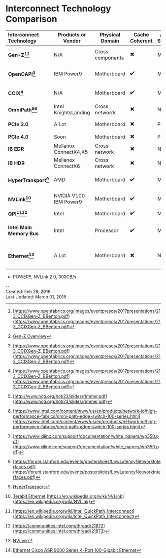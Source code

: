 # Interconnect Technology Comparison

| Interconnect Technology|Products or Vendor| Physical Domain|Cache Coherent|Access Semantic|Maximum Bandwidth|Medium Latency|
|:----|-----|-----|-----|------|:------|-----|
|__Gen-Z[^7][^8]__|N/A|Cross components|:heavy_multiplication_x:|Memory|32 GBps ~ 400+ GBps <br> `Unidirectional`|<100ns|
|__OpenCAPI[^7]__|IBM Power9|Motherboard|:heavy_check_mark:|Memory|50 GBps per lane <br> `Bidirectional`|?|
|__CCIX[^7]__|N/A|Motherboard|:heavy_check_mark:|Memory|32/40/50 GBps/lane <br> `Bidirectional`|?|
|__OmniPath[^9][^10]__|Intel KnightsLanding|Cross networrk|:heavy_multiplication_x:|Network|25 GBps/port <br> `Bidirectional`|?|
|__PCIe 3.0__|A Lot|Motherboard|:heavy_multiplication_x:|PCIe|~1GBps/lane[^12]|4B Read ~756ns[^11]|
|__PCIe 4.0__|Soon|Motherboard|:heavy_multiplication_x:|PCIe|~2GBps/lane|?|
|__IB EDR__|Mellanox ConnectX4,X5|Cross network|:heavy_multiplication_x:|Network|100Gbps|0.5us|
|__IB HDR__|Mellanox ConnectX6|Cross network|:heavy_multiplication_x:|Network|200Gbps|<0.5us|
|__HyperTransport[^4]__|AMD|Motherboard|:heavy_check_mark:|Memory|51.2 GBps per link <br> `Bidirectional`|?|
|__NVLink[^2]__|NVIDIA V100 <br> IBM Power9|Motherboard|:heavy_check_mark:|Memory|50GBps per link <br> `Bidirectional`|?|
|__QPI[^5][^6]__|Intel|Motherboard|:heavy_check_mark:|Memory|?|?|
|__Intel Main Memory Bus__|Intel|Processor|:heavy_check_mark:|Memory|E7-8894 v4 `85 GB/s` <br> E5-2620 v3 `59 GB/s`|?|
|__Ethernet[^3]__| A Lot|Motherboard|:heavy_multiplication_x:|Network|Mellanox `200Gbps` <br> Cisco ASR `100 Gbps`[^1]|?|

- POWER9, NVLink 2.0, 300GB/s

[^1]: [Ethernet Cisco ASR 9000 Series 4-Port 100-Gigabit Ethernet](https://www.cisco.com/c/en/us/products/collateral/routers/asr-9000-series-aggregation-services-routers/datasheet-c78-740092.html)
[^2]: [Terabit Ethernet](https://en.wikipedia.org/wiki/Terabit_Ethernet)
 [https://en.wikipedia.org/wiki/NVLink](https://en.wikipedia.org/wiki/NVLink)
[^3]: [NVLink](http://www.nvidia.com/object/nvlink.html)
[^4]: [HyperTransport](https://en.wikipedia.org/wiki/HyperTransport)
[^5]: [https://en.wikipedia.org/wiki/Intel_QuickPath_Interconnect](https://en.wikipedia.org/wiki/Intel_QuickPath_Interconnect)
[^6]: [https://communities.intel.com/thread/21872](https://communities.intel.com/thread/21872)

[^7]: [https://www.openfabrics.org/images/eventpresos/2017presentations/213_CCIXGen-Z_BBenton.pdf](https://www.openfabrics.org/images/eventpresos/2017presentations/213_CCIXGen-Z_BBenton.pdf)
[^8]: [Gen-Z Overview](http://genzconsortium.org/wp-content/uploads/2017/08/Gen-Z-Overview.pdf)


[^9]: [http://www.hoti.org/hoti23/slides/rimmer.pdf](http://www.hoti.org/hoti23/slides/rimmer.pdf)
[^10]: [https://www.intel.com/content/www/us/en/products/network-io/high-performance-fabrics/omni-path-edge-switch-100-series.html](https://www.intel.com/content/www/us/en/products/network-io/high-performance-fabrics/omni-path-edge-switch-100-series.html)

[^11]: [https://forum.stanford.edu/events/posterslides/LowLatencyNetworkInterfaces.pdf](https://forum.stanford.edu/events/posterslides/LowLatencyNetworkInterfaces.pdf)
[^12]: [https://www.xilinx.com/support/documentation/white_papers/wp350.pdf](https://www.xilinx.com/support/documentation/white_papers/wp350.pdf)

--  
Created: Feb 28, 2018  
Last Updated: March 01, 2018
